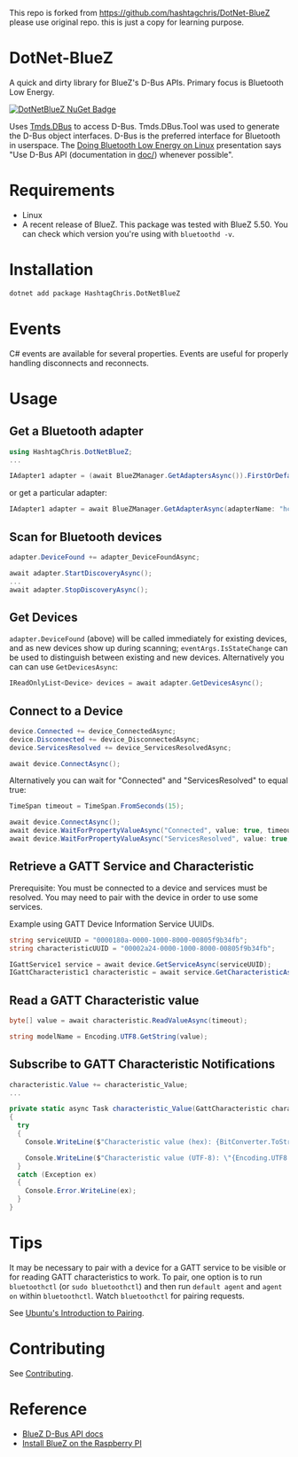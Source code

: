 
This repo is forked from https://github.com/hashtagchris/DotNet-BlueZ 
please use original repo. 
this is just a copy for learning purpose.


# DotNet-BlueZ
A quick and dirty library for BlueZ's D-Bus APIs. Primary focus is Bluetooth Low Energy.

[![DotNetBlueZ NuGet Badge](https://buildstats.info/nuget/HashtagChris.DotNetBlueZ?dWidth=70&includePreReleases=true)](https://www.nuget.org/packages/HashtagChris.DotNetBlueZ/)

Uses [Tmds.DBus](https://github.com/tmds/Tmds.DBus) to access D-Bus. Tmds.DBus.Tool was used to generate the D-Bus object interfaces. D-Bus is the preferred interface for Bluetooth in userspace. The [Doing Bluetooth Low Energy on Linux](https://elinux.org/images/3/32/Doing_Bluetooth_Low_Energy_on_Linux.pdf) presentation says "Use D-Bus API (documentation in [doc/]((https://git.kernel.org/pub/scm/bluetooth/bluez.git/tree/doc))) whenever possible".

# Requirements

* Linux
* A recent release of BlueZ. This package was tested with BlueZ 5.50. You can check which version you're using with `bluetoothd -v`.

# Installation

```bash
dotnet add package HashtagChris.DotNetBlueZ
```

# Events

C# events are available for several properties. Events are useful for properly handling disconnects and reconnects.

# Usage

## Get a Bluetooth adapter

```C#
using HashtagChris.DotNetBlueZ;
...

IAdapter1 adapter = (await BlueZManager.GetAdaptersAsync()).FirstOrDefault();
```

or get a particular adapter:

```C#
IAdapter1 adapter = await BlueZManager.GetAdapterAsync(adapterName: "hci0");
```

## Scan for Bluetooth devices

```C#
adapter.DeviceFound += adapter_DeviceFoundAsync;

await adapter.StartDiscoveryAsync();
...
await adapter.StopDiscoveryAsync();
```

## Get Devices

`adapter.DeviceFound` (above) will be called immediately for existing devices, and as new devices show up during scanning; `eventArgs.IsStateChange` can be used to distinguish between existing and new devices. Alternatively you can can use `GetDevicesAsync`:

```C#
IReadOnlyList<Device> devices = await adapter.GetDevicesAsync();
```

## Connect to a Device

```C#
device.Connected += device_ConnectedAsync;
device.Disconnected += device_DisconnectedAsync;
device.ServicesResolved += device_ServicesResolvedAsync;

await device.ConnectAsync();
```

Alternatively you can wait for "Connected" and "ServicesResolved" to equal true:

```C#
TimeSpan timeout = TimeSpan.FromSeconds(15);

await device.ConnectAsync();
await device.WaitForPropertyValueAsync("Connected", value: true, timeout);
await device.WaitForPropertyValueAsync("ServicesResolved", value: true, timeout);

```

## Retrieve a GATT Service and Characteristic

Prerequisite: You must be connected to a device and services must be resolved. You may need to pair with the device in order to use some services.

Example using GATT Device Information Service UUIDs.

```C#
string serviceUUID = "0000180a-0000-1000-8000-00805f9b34fb";
string characteristicUUID = "00002a24-0000-1000-8000-00805f9b34fb";

IGattService1 service = await device.GetServiceAsync(serviceUUID);
IGattCharacteristic1 characteristic = await service.GetCharacteristicAsync(characteristicUUID);
```

## Read a GATT Characteristic value

```C#
byte[] value = await characteristic.ReadValueAsync(timeout);

string modelName = Encoding.UTF8.GetString(value);
```

## Subscribe to GATT Characteristic Notifications

```C#
characteristic.Value += characteristic_Value;
...

private static async Task characteristic_Value(GattCharacteristic characteristic, GattCharacteristicValueEventArgs e)
{
  try
  {
    Console.WriteLine($"Characteristic value (hex): {BitConverter.ToString(e.Value)}");

    Console.WriteLine($"Characteristic value (UTF-8): \"{Encoding.UTF8.GetString(e.Value)}\"");
  }
  catch (Exception ex)
  {
    Console.Error.WriteLine(ex);
  }
}

```

# Tips

It may be necessary to pair with a device for a GATT service to be visible or for reading GATT characteristics to work. To pair, one option is to run `bluetoothctl` (or `sudo bluetoothctl`)
and then run `default agent` and `agent on` within `bluetoothctl`. Watch `bluetoothctl` for pairing requests.

See [Ubuntu's Introduction to Pairing](https://core.docs.ubuntu.com/en/stacks/bluetooth/bluez/docs/reference/pairing/introduction).

# Contributing

See [Contributing](./github/CONTRIBUTING.md).

# Reference

* [BlueZ D-Bus API docs](https://git.kernel.org/pub/scm/bluetooth/bluez.git/tree/doc)
* [Install BlueZ on the Raspberry PI](https://learn.adafruit.com/install-bluez-on-the-raspberry-pi/overview)
